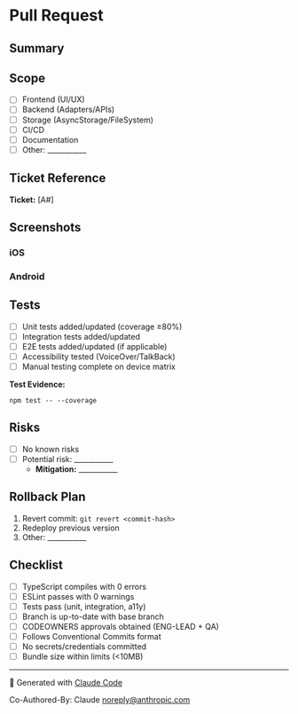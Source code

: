 # Pull Request

## Summary
<!-- Brief description of what this PR does (1-3 sentences) -->

## Scope
<!-- What areas of the codebase are affected? -->
- [ ] Frontend (UI/UX)
- [ ] Backend (Adapters/APIs)
- [ ] Storage (AsyncStorage/FileSystem)
- [ ] CI/CD
- [ ] Documentation
- [ ] Other: ___________

## Ticket Reference
<!-- Link to ticket: A1, A2, C1, etc. -->
**Ticket:** [A#] <!-- e.g., [A1] Initialize Expo Project -->

## Screenshots
<!-- Required for UI changes. Include iOS & Android if applicable -->
### iOS
<!-- Add screenshot here -->

### Android
<!-- Add screenshot here -->

## Tests
<!-- Check all that apply -->
- [ ] Unit tests added/updated (coverage ≥80%)
- [ ] Integration tests added/updated
- [ ] E2E tests added/updated (if applicable)
- [ ] Accessibility tested (VoiceOver/TalkBack)
- [ ] Manual testing complete on device matrix

**Test Evidence:**
<!-- Paste test output or link to test report -->
```
npm test -- --coverage
```

## Risks
<!-- What could go wrong? Any breaking changes? -->
- [ ] No known risks
- [ ] Potential risk: ___________
  - **Mitigation:** ___________

## Rollback Plan
<!-- How to revert if this breaks production? -->
1. Revert commit: `git revert <commit-hash>`
2. Redeploy previous version
3. Other: ___________

## Checklist
- [ ] TypeScript compiles with 0 errors
- [ ] ESLint passes with 0 warnings
- [ ] Tests pass (unit, integration, a11y)
- [ ] Branch is up-to-date with base branch
- [ ] CODEOWNERS approvals obtained (ENG-LEAD + QA)
- [ ] Follows Conventional Commits format
- [ ] No secrets/credentials committed
- [ ] Bundle size within limits (<10MB)

---

🤖 Generated with [Claude Code](https://claude.com/claude-code)

Co-Authored-By: Claude <noreply@anthropic.com>
